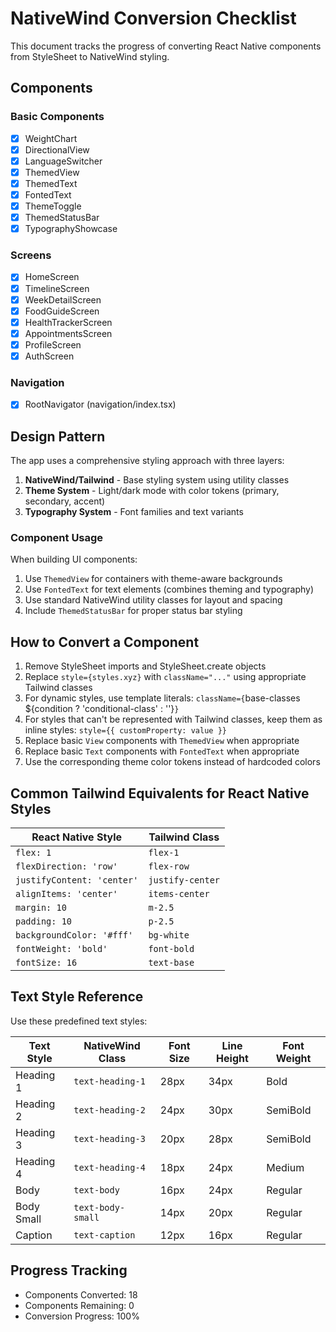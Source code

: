 # NativeWind Conversion Checklist

This document tracks the progress of converting React Native components from StyleSheet to NativeWind styling.

## Components

### Basic Components

- [x] WeightChart
- [x] DirectionalView
- [x] LanguageSwitcher
- [x] ThemedView
- [x] ThemedText
- [x] FontedText
- [x] ThemeToggle
- [x] ThemedStatusBar
- [x] TypographyShowcase

### Screens

- [x] HomeScreen
- [x] TimelineScreen
- [x] WeekDetailScreen
- [x] FoodGuideScreen
- [x] HealthTrackerScreen
- [x] AppointmentsScreen
- [x] ProfileScreen
- [x] AuthScreen

### Navigation

- [x] RootNavigator (navigation/index.tsx)

## Design Pattern

The app uses a comprehensive styling approach with three layers:

1. **NativeWind/Tailwind** - Base styling system using utility classes
2. **Theme System** - Light/dark mode with color tokens (primary, secondary, accent)
3. **Typography System** - Font families and text variants

### Component Usage

When building UI components:

1. Use `ThemedView` for containers with theme-aware backgrounds
2. Use `FontedText` for text elements (combines theming and typography)
3. Use standard NativeWind utility classes for layout and spacing
4. Include `ThemedStatusBar` for proper status bar styling

## How to Convert a Component

1. Remove StyleSheet imports and StyleSheet.create objects
2. Replace `style={styles.xyz}` with `className="..."` using appropriate Tailwind classes
3. For dynamic styles, use template literals: `className={`base-classes ${condition ? 'conditional-class' : ''}`}`
4. For styles that can't be represented with Tailwind classes, keep them as inline styles: `style={{ customProperty: value }}`
5. Replace basic `View` components with `ThemedView` when appropriate
6. Replace basic `Text` components with `FontedText` when appropriate
7. Use the corresponding theme color tokens instead of hardcoded colors

## Common Tailwind Equivalents for React Native Styles

| React Native Style         | Tailwind Class   |
| -------------------------- | ---------------- |
| `flex: 1`                  | `flex-1`         |
| `flexDirection: 'row'`     | `flex-row`       |
| `justifyContent: 'center'` | `justify-center` |
| `alignItems: 'center'`     | `items-center`   |
| `margin: 10`               | `m-2.5`          |
| `padding: 10`              | `p-2.5`          |
| `backgroundColor: '#fff'`  | `bg-white`       |
| `fontWeight: 'bold'`       | `font-bold`      |
| `fontSize: 16`             | `text-base`      |

## Text Style Reference

Use these predefined text styles:

| Text Style | NativeWind Class  | Font Size | Line Height | Font Weight |
| ---------- | ----------------- | --------- | ----------- | ----------- |
| Heading 1  | `text-heading-1`  | 28px      | 34px        | Bold        |
| Heading 2  | `text-heading-2`  | 24px      | 30px        | SemiBold    |
| Heading 3  | `text-heading-3`  | 20px      | 28px        | SemiBold    |
| Heading 4  | `text-heading-4`  | 18px      | 24px        | Medium      |
| Body       | `text-body`       | 16px      | 24px        | Regular     |
| Body Small | `text-body-small` | 14px      | 20px        | Regular     |
| Caption    | `text-caption`    | 12px      | 16px        | Regular     |

## Progress Tracking

- Components Converted: 18
- Components Remaining: 0
- Conversion Progress: 100%
